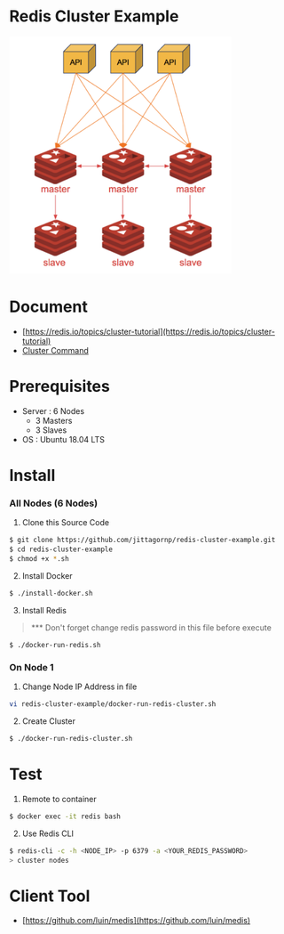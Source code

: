 # Redis Cluster Example

<img src="./redis-cluster.png" width="400"/>

# Document 

- [https://redis.io/topics/cluster-tutorial](https://redis.io/topics/cluster-tutorial)
- [Cluster Command](https://redis.io/commands/cluster-addslots)

# Prerequisites

- Server : 6 Nodes 
  - 3 Masters
  - 3 Slaves 
- OS : Ubuntu 18.04 LTS

# Install

### All Nodes (6 Nodes)
1. Clone this Source Code

```sh
$ git clone https://github.com/jittagornp/redis-cluster-example.git
$ cd redis-cluster-example
$ chmod +x *.sh
```

2. Install Docker

```sh
$ ./install-docker.sh
```

3. Install Redis 

> *** Don't forget change redis password in this file before execute
```
$ ./docker-run-redis.sh 
```

### On Node 1

1. Change Node IP Address in file 
```sh
vi redis-cluster-example/docker-run-redis-cluster.sh
```

2. Create Cluster 
```sh
$ ./docker-run-redis-cluster.sh
```

# Test 

1. Remote to container 
```sh
$ docker exec -it redis bash 
```

2. Use Redis CLI 
```sh
$ redis-cli -c -h <NODE_IP> -p 6379 -a <YOUR_REDIS_PASSWORD> 
> cluster nodes 
```

# Client Tool

- [https://github.com/luin/medis](https://github.com/luin/medis)

